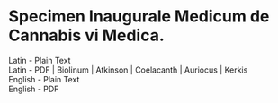 # Specimen Inaugurale Medicum de Cannabis vi Medica.

Latin - Plain Text  
Latin - PDF | Biolinum | Atkinson | Coelacanth | Auriocus | Kerkis  
English - Plain Text  
English - PDF  
